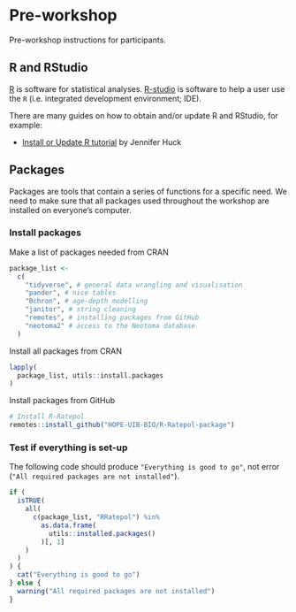 # Pre-workshop

Pre-workshop instructions for participants.

## R and RStudio

[R](https://en.wikipedia.org/wiki/R_(programming_language)) is software for statistical analyses. [R-studio](https://posit.co/products/open-source/rstudio/) is software to help a user use the `R` (i.e. integrated development environment; IDE).

There are many guides on how to obtain and/or update R and RStudio, for example:

- [Install or Update R tutorial](https://jennhuck.github.io/workshops/install_update_R.html) by Jennifer Huck

## Packages

Packages are tools that contain a series of functions for a specific need. We need to make sure that all packages used throughout the workshop are installed on everyone’s computer.

### Install packages

Make a list of packages needed from CRAN

``` r
package_list <-
  c(
    "tidyverse", # general data wrangling and visualisation
    "pander", # nice tables
    "Bchron", # age-depth modelling
    "janitor", # string cleaning
    "remotes", # installing packages from GitHub
    "neotoma2" # access to the Neotoma database
  )
```

Install all packages from CRAN

``` r
lapply(
  package_list, utils::install.packages
)
```

Install packages from GitHub

``` r
# Install R-Ratepol
remotes::install_github("HOPE-UIB-BIO/R-Ratepol-package")
```

### Test if everything is set-up

The following code should produce `"Everything is good to go"`, not error (`"All required packages are not installed"`).

``` r
if (
  isTRUE(
    all(
      c(package_list, "RRatepol") %in%
        as.data.frame(
          utils::installed.packages()
        )[, 1]
    )
  )
) {
  cat("Everything is good to go")
} else {
  warning("All required packages are not installed")
}
```

